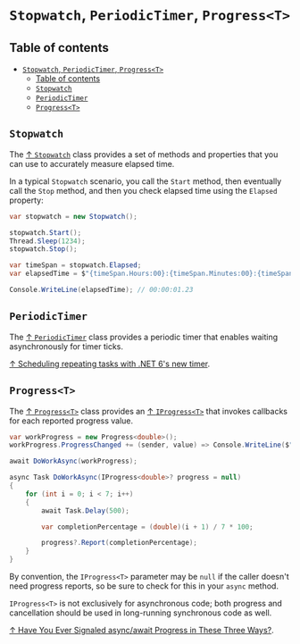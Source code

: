 # `Stopwatch`, `PeriodicTimer`, `Progress<T>`

## Table of contents

- [`Stopwatch`, `PeriodicTimer`, `Progress<T>`](#stopwatch-periodictimer-progresst)
  - [Table of contents](#table-of-contents)
  - [`Stopwatch`](#stopwatch)
  - [`PeriodicTimer`](#periodictimer)
  - [`Progress<T>`](#progresst)

## `Stopwatch`

The [↑ `Stopwatch`](https://learn.microsoft.com/en-us/dotnet/api/system.diagnostics.stopwatch) class provides a set of methods and properties that you can use to accurately measure elapsed time.

In a typical `Stopwatch` scenario, you call the `Start` method, then eventually call the `Stop` method, and then you check elapsed time using the `Elapsed` property:

```csharp
var stopwatch = new Stopwatch();

stopwatch.Start();
Thread.Sleep(1234);
stopwatch.Stop();

var timeSpan = stopwatch.Elapsed;
var elapsedTime = $"{timeSpan.Hours:00}:{timeSpan.Minutes:00}:{timeSpan.Seconds:00}.{timeSpan.Milliseconds / 10:00}";

Console.WriteLine(elapsedTime); // 00:00:01.23
```

## `PeriodicTimer`

The [↑ `PeriodicTimer`](https://learn.microsoft.com/en-us/dotnet/api/system.threading.periodictimer) class provides a periodic timer that enables waiting asynchronously for timer ticks.

[↑ Scheduling repeating tasks with .NET 6's new timer](https://www.youtube.com/watch?v=J4JL4zR_l-0).

## `Progress<T>`

The [↑ `Progress<T>`](https://learn.microsoft.com/en-us/dotnet/api/system.progress-1) class provides an [↑ `IProgress<T>`](https://learn.microsoft.com/en-us/dotnet/api/system.iprogress-1) that invokes callbacks for each reported progress value.

```csharp
var workProgress = new Progress<double>();
workProgress.ProgressChanged += (sender, value) => Console.WriteLine($"Progress: {Math.Round(value, 2)}%");

await DoWorkAsync(workProgress);

async Task DoWorkAsync(IProgress<double>? progress = null)
{
    for (int i = 0; i < 7; i++)
    {
        await Task.Delay(500);

        var completionPercentage = (double)(i + 1) / 7 * 100;

        progress?.Report(completionPercentage);
    }
}
```

By convention, the `IProgress<T>` parameter may be `null` if the caller doesn't need progress reports, so be sure to check for this in your `async` method.

`IProgress<T>` is not exclusively for asynchronous code; both progress and cancellation should be used in long-running synchronous code as well.

[↑ Have You Ever Signaled async/await Progress in These Three Ways?](https://www.youtube.com/watch?v=dhleFJPOQOs).
